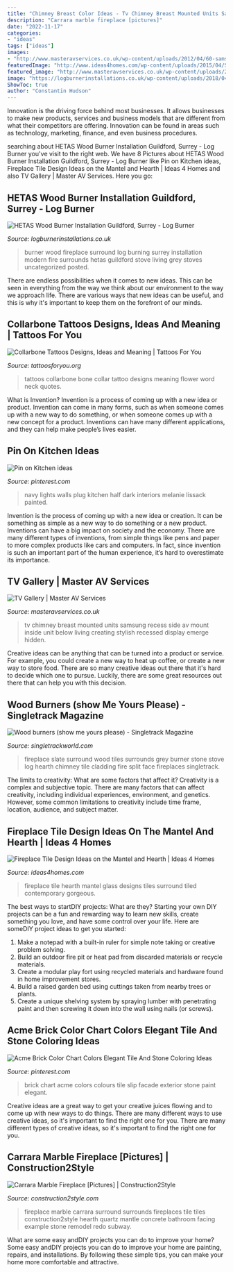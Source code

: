 ```yaml
---
title: "Chimney Breast Color Ideas - Tv Chimney Breast Mounted Units Samsung Recess Side Av Mount Inside Unit Below Living Creating Stylish Recessed Display Emerge Hidden"
description: "Carrara marble fireplace [pictures]"
date: "2022-11-17"
categories:
- "ideas"
tags: ["ideas"]
images:
- "http://www.masteravservices.co.uk/wp-content/uploads/2012/04/60-samsung-tv1.jpg"
featuredImage: "http://www.ideas4homes.com/wp-content/uploads/2015/04/Stunning-White-Fireplace-Tile-Design-Ideas.jpg"
featured_image: "http://www.masteravservices.co.uk/wp-content/uploads/2012/04/60-samsung-tv1.jpg"
image: "https://logburnerinstallations.co.uk/wp-content/uploads/2018/04/modern-fireplace-surround-0106.jpg"
ShowToc: true
author: "Constantin Hudson"
---
```



Innovation is the driving force behind most businesses. It allows businesses to make new products, services and business models that are different from what their competitors are offering. Innovation can be found in areas such as technology, marketing, finance, and even business procedures.

	

		
searching about HETAS Wood Burner Installation Guildford, Surrey - Log Burner you've visit to the right web. We have 8 Pictures about HETAS Wood Burner Installation Guildford, Surrey - Log Burner like Pin on Kitchen ideas, Fireplace Tile Design Ideas on the Mantel and Hearth | Ideas 4 Homes and also TV Gallery | Master AV Services. Here you go:
		
    
## HETAS Wood Burner Installation Guildford, Surrey - Log Burner

<img loading=lazy src="https://logburnerinstallations.co.uk/wp-content/uploads/2018/04/modern-fireplace-surround-0106.jpg" onerror="this.onerror=null;this.src='https://tse2.mm.bing.net/th?id=OIP.L3LRb0K6YmWHorl9wNPyHgHaGg&amp;pid=15.1';" alt="HETAS Wood Burner Installation Guildford, Surrey - Log Burner">

_Source: logburnerinstallations.co.uk_

>burner wood fireplace surround log burning surrey installation modern fire surrounds hetas guildford stove living grey stoves uncategorized posted. 

	

There are endless possibilities when it comes to new ideas. This can be seen in everything from the way we think about our environment to the way we approach life. There are various ways that new ideas can be useful, and this is why it's important to keep them on the forefront of our minds.

    
## Collarbone Tattoos Designs, Ideas And Meaning | Tattoos For You

<img loading=lazy src="https://www.tattoosforyou.org/wp-content/uploads/2016/03/Collarbone-Tattoos.jpg" onerror="this.onerror=null;this.src='https://tse4.mm.bing.net/th?id=OIP.iUunx4dod0-GO1-jOGEXpgHaHa&amp;pid=15.1';" alt="Collarbone Tattoos Designs, Ideas and Meaning | Tattoos For You">

_Source: tattoosforyou.org_

>tattoos collarbone bone collar tattoo designs meaning flower word neck quotes. 

	

What is Invention?
Invention is a process of coming up with a new idea or product. Invention can come in many forms, such as when someone comes up with a new way to do something, or when someone comes up with a new concept for a product. Inventions can have many different applications, and they can help make people’s lives easier.

    
## Pin On Kitchen Ideas

<img loading=lazy src="https://i.pinimg.com/736x/4e/b6/0c/4eb60cf069d3f8acd2b2f86728776159--hague-blue-navy-blue-walls.jpg" onerror="this.onerror=null;this.src='https://tse4.mm.bing.net/th?id=OIP.uhk5lgrgp60WLh7Vc9G1KAHaJ3&amp;pid=15.1';" alt="Pin on Kitchen ideas">

_Source: pinterest.com_

>navy lights walls plug kitchen half dark interiors melanie lissack painted. 

	

Invention is the process of coming up with a new idea or creation. It can be something as simple as a new way to do something or a new product. Inventions can have a big impact on society and the economy. There are many different types of inventions, from simple things like pens and paper to more complex products like cars and computers. In fact, since invention is such an important part of the human experience, it’s hard to overestimate its importance.

    
## TV Gallery | Master AV Services

<img loading=lazy src="http://www.masteravservices.co.uk/wp-content/uploads/2012/04/60-samsung-tv1.jpg" onerror="this.onerror=null;this.src='https://tse1.mm.bing.net/th?id=OIP.STgwoKtGea8m5qc9BtUb8AHaGD&amp;pid=15.1';" alt="TV Gallery | Master AV Services">

_Source: masteravservices.co.uk_

>tv chimney breast mounted units samsung recess side av mount inside unit below living creating stylish recessed display emerge hidden. 

	

Creative ideas can be anything that can be turned into a product or service. For example, you could create a new way to heat up coffee, or create a new way to store food. There are so many creative ideas out there that it's hard to decide which one to pursue. Luckily, there are some great resources out there that can help you with this decision.

    
## Wood Burners (show Me Yours Please) - Singletrack Magazine

<img loading=lazy src="http://i.imgur.com/dyZSLlT.png" onerror="this.onerror=null;this.src='https://tse4.mm.bing.net/th?id=OIP.zunHyCAnm9OBaY0MEfpW4wHaJ4&amp;pid=15.1';" alt="Wood burners (show me yours please) - Singletrack Magazine">

_Source: singletrackworld.com_

>fireplace slate surround wood tiles surrounds grey burner stone stove log hearth chimney tile cladding fire split face fireplaces singletrack. 

	

The limits to creativity: What are some factors that affect it?
Creativity is a complex and subjective topic. There are many factors that can affect creativity, including individual experiences, environment, and genetics. However, some common limitations to creativity include time frame, location, audience, and subject matter.

    
## Fireplace Tile Design Ideas On The Mantel And Hearth | Ideas 4 Homes

<img loading=lazy src="http://www.ideas4homes.com/wp-content/uploads/2015/04/Stunning-White-Fireplace-Tile-Design-Ideas.jpg" onerror="this.onerror=null;this.src='https://tse4.mm.bing.net/th?id=OIP.xquv6f5S6iSOXqBKwRvy6wHaLe&amp;pid=15.1';" alt="Fireplace Tile Design Ideas on the Mantel and Hearth | Ideas 4 Homes">

_Source: ideas4homes.com_

>fireplace tile hearth mantel glass designs tiles surround tiled contemporary gorgeous. 

	

The best ways to startDIY projects: What are they?
Starting your own DIY projects can be a fun and rewarding way to learn new skills, create something you love, and have some control over your life. Here are someDIY project ideas to get you started: 
1. Make a notepad with a built-in ruler for simple note taking or creative problem solving.
2. Build an outdoor fire pit or heat pad from discarded materials or recycle materials. 
3. Create a modular play fort using recycled materials and hardware found in home improvement stores. 
4. Build a raised garden bed using cuttings taken from nearby trees or plants. 
5. Create a unique shelving system by spraying lumber with penetrating paint and then screwing it down into the wall using nails (or screws).

    
## Acme Brick Color Chart Colors Elegant Tile And Stone Coloring Ideas

<img loading=lazy src="https://i.pinimg.com/736x/78/06/57/7806578f97d0fc240a20ac75deebc40b.jpg" onerror="this.onerror=null;this.src='https://tse2.mm.bing.net/th?id=OIP.gFuQ3VVULz8ZRUYAJD1dCQHaKy&amp;pid=15.1';" alt="Acme Brick Color Chart Colors Elegant Tile And Stone Coloring Ideas">

_Source: pinterest.com_

>brick chart acme colors colours tile slip facade exterior stone paint elegant. 

	

Creative ideas are a great way to get your creative juices flowing and to come up with new ways to do things. There are many different ways to use creative ideas, so it's important to find the right one for you. There are many different types of creative ideas, so it's important to find the right one for you.

    
## Carrara Marble Fireplace [Pictures] | Construction2Style

<img loading=lazy src="https://construction2style.com/wp-content/uploads/2015/08/IMG_7585.jpg" onerror="this.onerror=null;this.src='https://tse3.mm.bing.net/th?id=OIP.AIWRxrLw571FYi-NrEbIpAHaLH&amp;pid=15.1';" alt="Carrara Marble Fireplace [Pictures] | Construction2Style">

_Source: construction2style.com_

>fireplace marble carrara surround surrounds fireplaces tile tiles construction2style hearth quartz mantle concrete bathroom facing example stone remodel redo subway. 

	

What are some easy andDIY projects you can do to improve your home?
Some easy andDIY projects you can do to improve your home are painting, repairs, and installations. By following these simple tips, you can make your home more comfortable and attractive.

